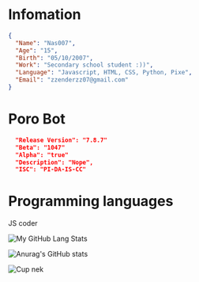 # Infomation

```json
{
  "Name": "Nas007",
  "Age": "15",
  "Birth": "05/10/2007",
  "Work": "Secondary school student :))",
  "Language": "Javascript, HTML, CSS, Python, Pixe",
  "Email": "zzenderzz07@gmail.com"
}
```

# Poro Bot
```json
  "Release Version": "7.8.7"
  "Beta": "1047"
  "Alpha": "true"
  "Description": "Nope",
  "ISC": "PI-DA-IS-CC"
```
# Programming languages

 JS coder

![My GitHub Lang Stats](https://github-readme-stats.vercel.app/api/top-langs/?username=DarkEnderr&theme=tokyonight&layout=compact)

![Anurag's GitHub stats](https://github-readme-stats.vercel.app/api?username=DarkEnderr&show_icons=true&theme=cobalt)

![Cup nek](https://github-profile-trophy.vercel.app/?username=DarkEnderr&theme=onedark)
